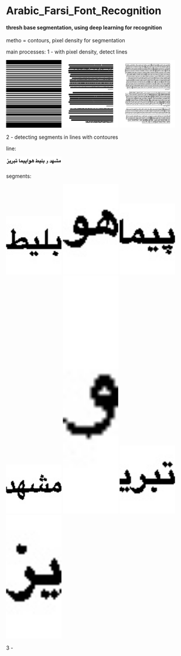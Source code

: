 # Arabic_Farsi_Font_Recognition
#### thresh base segmentation, using deep learning for recognition
metho = contours, pixel density for segmentation

main processes:
1 - with pixel density, detect lines

<img src="https://github.com/ZeinabTaghavi/Arabic_Farsi_Font_Recognition/blob/master/sequence_of_segmentation/1.jpg_find_segment_area_by_x_y_projection_1_vertical_line_detected.jpg?raw=true" width="30%" height="30%">

<img src="https://github.com/ZeinabTaghavi/Arabic_Farsi_Font_Recognition/blob/master/sequence_of_segmentation/1.jpg_find_segment_area_by_x_y_projection_2_just_lines.jpg?raw=true" width="30%" height="30%">

<img src="https://github.com/ZeinabTaghavi/Arabic_Farsi_Font_Recognition/blob/master/sequence_of_segmentation/1.jpg_find_segment_area_by_x_y_projection_5_bound.jpg?raw=true" width="30%" height="30%">

2 - detecting segments in lines with contoures

line:

<img src="https://github.com/ZeinabTaghavi/Arabic_Farsi_Font_Recognition/blob/master/lines_images_for_1.jpg/1_line_y1_1433_y2_1493_x1_851_x2_1194_.jpg?raw=true" width="30%" height="30%">

segments:

<img src="https://github.com/ZeinabTaghavi/Arabic_Farsi_Font_Recognition/blob/master/lines_images_for_1.jpg/1_line_y1_1433_y2_1493_x1_851_x2_1194_.jpgfolder/6_segment_y1_-2_y2_49_x1_181_x2_238_.jpg?raw=true" width="30%" height="10%">
<img src="https://github.com/ZeinabTaghavi/Arabic_Farsi_Font_Recognition/blob/master/lines_images_for_1.jpg/1_line_y1_1433_y2_1493_x1_851_x2_1194_.jpgfolder/5_segment_y1_-1_y2_60_x1_136_x2_173_.jpg?raw=true" width="30%" height="10%">
<img src="https://github.com/ZeinabTaghavi/Arabic_Farsi_Font_Recognition/blob/master/lines_images_for_1.jpg/1_line_y1_1433_y2_1493_x1_851_x2_1194_.jpgfolder/7_segment_y1_-2_y2_49_x1_81_x2_128_.jpg?raw=true" width="30%" height="10%">
<img src="https://github.com/ZeinabTaghavi/Arabic_Farsi_Font_Recognition/blob/master/lines_images_for_1.jpg/1_line_y1_1433_y2_1493_x1_851_x2_1194_.jpgfolder/4_segment_y1_1_y2_61_x1_271_x2_339_.jpg?raw=true" width="30%" height="10%">
<img src="https://github.com/ZeinabTaghavi/Arabic_Farsi_Font_Recognition/blob/master/lines_images_for_1.jpg/1_line_y1_1433_y2_1493_x1_851_x2_1194_.jpgfolder/1_segment_y1_13_y2_53_x1_246_x2_260_.jpg?raw=true" width="30%" height="10%">
<img src="https://github.com/ZeinabTaghavi/Arabic_Farsi_Font_Recognition/blob/master/lines_images_for_1.jpg/1_line_y1_1433_y2_1493_x1_851_x2_1194_.jpgfolder/2_segment_y1_6_y2_57_x1_20_x2_69_.jpg?raw=true" width="30%" height="10%">
<img src="https://github.com/ZeinabTaghavi/Arabic_Farsi_Font_Recognition/blob/master/lines_images_for_1.jpg/1_line_y1_1433_y2_1493_x1_851_x2_1194_.jpgfolder/3_segment_y1_6_y2_57_x1_3_x2_30_.jpg?raw=true" width="30%" height="10%">

3 - 
